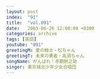 ```yaml
---
layout: post
index:  "91"
title:  "vol.091"
date:   2003-06-26 12:00:00 +0300
categories: archive
tags: [英語]
youtube: "091"
greetingM: 愛の戦士・松ちゃん
greetingT: 未来の勇者・高須ちゃん
songName: がんばれ！赤胴鈴之助
singer: 東京城北少年少女合唱団
---
```

